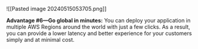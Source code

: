 ![[Pasted image 20240515053705.png]]

**Advantage #6—Go global in minutes:** You can deploy your application in multiple AWS Regions around the world with just a few clicks. As a result, you can provide a lower latency and better experience for your customers simply and at minimal cost.
